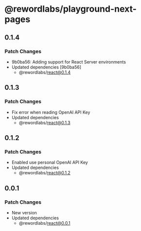# @rewordlabs/playground-next-pages

## 0.1.4

### Patch Changes

- 9b0ba56: Adding support for React Server environments
- Updated dependencies [9b0ba56]
  - @rewordlabs/react@0.1.4

## 0.1.3

### Patch Changes

- Fix error when reading OpenAI API Key
- Updated dependencies
  - @rewordlabs/react@0.1.3

## 0.1.2

### Patch Changes

- Enabled use personal OpenAI API Key
- Updated dependencies
  - @rewordlabs/react@0.1.2

## 0.0.1

### Patch Changes

- New version
- Updated dependencies
  - @rewordlabs/react@0.0.1
